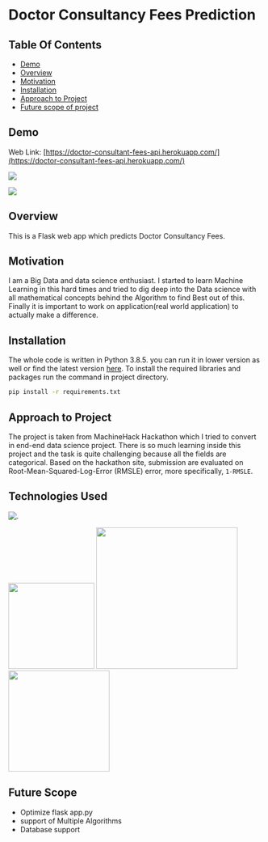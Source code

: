 # Doctor Consultancy Fees Prediction

## Table Of Contents
* [Demo](#demo)
* [Overview](#overview)
* [Motivation](#Motivation)
* [Installation](#installation)
* [Approach to Project](#approach-to-project)
* [Future scope of project](#future-scope)


## Demo
Web Link: [https://doctor-consultant-fees-api.herokuapp.com/](https://doctor-consultant-fees-api.herokuapp.com/)

[![](https://i.imgur.com/lZPRNhU.jpg)](https://i.imgur.com/lZPRNhU.jpg)

[![](https://i.imgur.com/qJHVGvs.jpg)](https://i.imgur.com/qJHVGvs.jpg)

## Overview
This is a Flask web app which predicts Doctor Consultancy Fees.

## Motivation
I am a Big Data and data science enthusiast. I started to learn Machine Learning in this hard times and tried to dig deep into the Data science with all mathematical concepts behind the Algorithm to find Best out of this. Finally it is important to work on application(real world application) to actually make a difference.

## Installation
The whole code is written in Python 3.8.5. you can run it in lower version as well or find the latest version [here](https://www.python.org/downloads/). To install the required libraries and packages run the command in project directory.
```bash
pip install -r requirements.txt
```

## Approach to Project
The project is taken from MachineHack Hackathon which I tried to convert in end-end data science project. There is so much learning inside this project and the task is quite challenging because all the fields are categorical. Based on the hackathon site, submission are evaluated on Root-Mean-Squared-Log-Error (RMSLE) error, more specifically, `1-RMSLE`.

## Technologies Used
![.](https://img.shields.io/badge/Made%20with-Python-1f425f.svg)

[<img target="_blank" src="https://upload.wikimedia.org/wikipedia/commons/thumb/3/3c/Flask_logo.svg/1280px-Flask_logo.svg.png" width=170>](https://flask.palletsprojects.com/en/1.1.x/) [<img target="_blank" src="https://upload.wikimedia.org/wikipedia/commons/thumb/0/00/Gunicorn_logo_2010.svg/1200px-Gunicorn_logo_2010.svg.png" width=280>](https://gunicorn.org) [<img target="_blank" src="https://upload.wikimedia.org/wikipedia/commons/thumb/0/05/Scikit_learn_logo_small.svg/1280px-Scikit_learn_logo_small.svg.png" width=200>](https://scikit-learn.org/stable/) 

## Future Scope
* Optimize flask app.py
* support of Multiple Algorithms
* Database support
